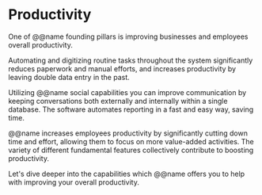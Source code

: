 # Productivity

One of @@name founding pillars is improving businesses and employees overall productivity.  

Automating and digitizing routine tasks throughout the system significantly reduces paperwork and manual efforts, and increases productivity by leaving double data entry in the past.  

Utilizing @@name social capabilities you can improve communication by keeping conversations both externally and internally within a single database.
The software automates reporting in a fast and easy way, saving time.  

@@name increases employees productivity by significantly cutting down time and effort, allowing them to focus on more value-added activities.
The variety of different fundamental features collectively contribute to boosting productivity.  

Let's dive deeper into the capabilities which @@name offers you to help with improving your overall productivity.
